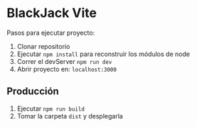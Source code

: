 # BlackJack Vite

Pasos para ejecutar proyecto:

1. Clonar repositorio
2. Ejecutar ```npm install``` para reconstruir los módulos de node
3. Correr el devServer ```npm run dev```
4. Abrir proyecto en: ```localhost:3000```

## Producción

1. Ejecutar ```npm run build```
2. Tomar la carpeta ```dist``` y desplegarla